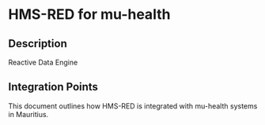 # HMS-RED for mu-health

## Description

Reactive Data Engine

## Integration Points

This document outlines how HMS-RED is integrated with mu-health systems in Mauritius.
